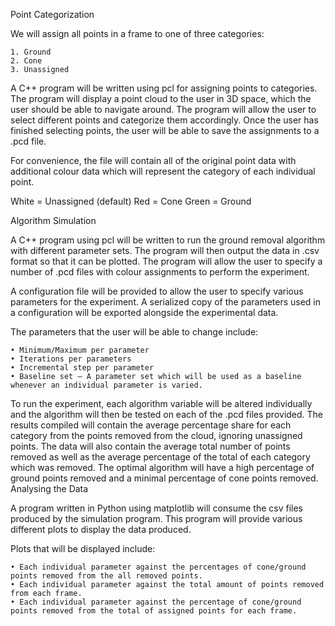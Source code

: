 


Point Categorization

We will assign all points in a frame to one of three categories:

    1. Ground
    2. Cone
    3. Unassigned

A C++ program will be written using pcl for assigning points to categories. The program will display a point cloud to the user in 3D space, which the user should be able to navigate around. The program will allow the user to select different points and categorize them accordingly. Once the user has finished selecting points, the user will be able to save the assignments to a .pcd file.

For convenience, the file will contain all of the original point data with additional colour data which will represent the category of each individual point.

White = Unassigned (default)
Red = Cone
Green = Ground

Algorithm Simulation

A C++ program using pcl will be written to run the ground removal algorithm with different parameter sets. The program will then output the data in .csv format so that it can be plotted. The program will allow the user to specify a number of .pcd files with colour assignments to perform the experiment.

A configuration file will be provided to allow the user to specify various parameters for the experiment. A serialized copy of the parameters used in a configuration will be exported alongside the experimental data.

The parameters that the user will be able to change include:

    • Minimum/Maximum per parameter
    • Iterations per parameters
    • Incremental step per parameter
    • Baseline set – A parameter set which will be used as a baseline whenever an individual parameter is varied.

To run the experiment, each algorithm variable will be altered individually and the algorithm will then be tested on each of the .pcd files provided. The results compiled will contain the average percentage share for each category from the points removed from the cloud, ignoring unassigned points. The data will also contain the average total number of points removed as well as the average percentage of the total of each category which was removed. The optimal algorithm will have a high percentage of ground points removed and a minimal percentage of cone points removed.
Analysing the Data

A program written in Python using matplotlib will consume the csv files produced by the simulation program. This program will provide various different plots to display the data produced.

Plots that will be displayed include:

    • Each individual parameter against the percentages of cone/ground points removed from the all removed points.
    • Each individual parameter against the total amount of points removed from each frame.
    • Each individual parameter against the percentage of cone/ground points removed from the total of assigned points for each frame.
